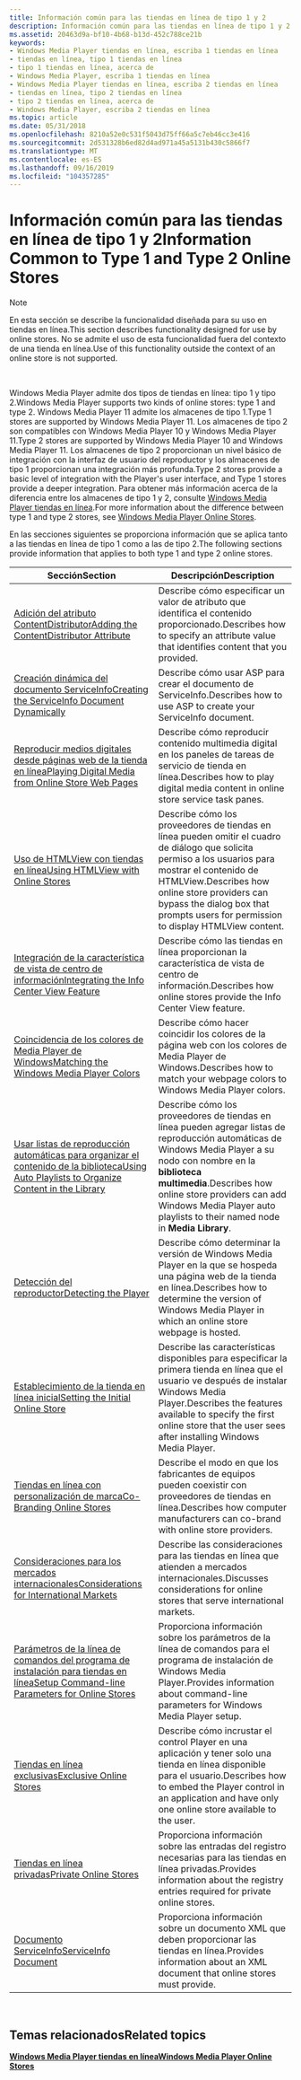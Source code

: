 ```yaml
---
title: Información común para las tiendas en línea de tipo 1 y 2
description: Información común para las tiendas en línea de tipo 1 y 2
ms.assetid: 20463d9a-bf10-4b68-b13d-452c788ce21b
keywords:
- Windows Media Player tiendas en línea, escriba 1 tiendas en línea
- tiendas en línea, tipo 1 tiendas en línea
- tipo 1 tiendas en línea, acerca de
- Windows Media Player, escriba 1 tiendas en línea
- Windows Media Player tiendas en línea, escriba 2 tiendas en línea
- tiendas en línea, tipo 2 tiendas en línea
- tipo 2 tiendas en línea, acerca de
- Windows Media Player, escriba 2 tiendas en línea
ms.topic: article
ms.date: 05/31/2018
ms.openlocfilehash: 8210a52e0c531f5043d75ff66a5c7eb46cc3e416
ms.sourcegitcommit: 2d531328b6ed82d4ad971a45a5131b430c5866f7
ms.translationtype: MT
ms.contentlocale: es-ES
ms.lasthandoff: 09/16/2019
ms.locfileid: "104357285"
---
```

# <a name="information-common-to-type-1-and-type-2-online-stores"></a><span data-ttu-id="836c1-111">Información común para las tiendas en línea de tipo 1 y 2</span><span class="sxs-lookup"><span data-stu-id="836c1-111">Information Common to Type 1 and Type 2 Online Stores</span></span>

> [!Note]  
> <span data-ttu-id="836c1-112">En esta sección se describe la funcionalidad diseñada para su uso en tiendas en línea.</span><span class="sxs-lookup"><span data-stu-id="836c1-112">This section describes functionality designed for use by online stores.</span></span> <span data-ttu-id="836c1-113">No se admite el uso de esta funcionalidad fuera del contexto de una tienda en línea.</span><span class="sxs-lookup"><span data-stu-id="836c1-113">Use of this functionality outside the context of an online store is not supported.</span></span>

 

<span data-ttu-id="836c1-114">Windows Media Player admite dos tipos de tiendas en línea: tipo 1 y tipo 2.</span><span class="sxs-lookup"><span data-stu-id="836c1-114">Windows Media Player supports two kinds of online stores: type 1 and type 2.</span></span> <span data-ttu-id="836c1-115">Windows Media Player 11 admite los almacenes de tipo 1.</span><span class="sxs-lookup"><span data-stu-id="836c1-115">Type 1 stores are supported by Windows Media Player 11.</span></span> <span data-ttu-id="836c1-116">Los almacenes de tipo 2 son compatibles con Windows Media Player 10 y Windows Media Player 11.</span><span class="sxs-lookup"><span data-stu-id="836c1-116">Type 2 stores are supported by Windows Media Player 10 and Windows Media Player 11.</span></span> <span data-ttu-id="836c1-117">Los almacenes de tipo 2 proporcionan un nivel básico de integración con la interfaz de usuario del reproductor y los almacenes de tipo 1 proporcionan una integración más profunda.</span><span class="sxs-lookup"><span data-stu-id="836c1-117">Type 2 stores provide a basic level of integration with the Player's user interface, and Type 1 stores provide a deeper integration.</span></span> <span data-ttu-id="836c1-118">Para obtener más información acerca de la diferencia entre los almacenes de tipo 1 y 2, consulte [Windows Media Player tiendas en línea](windows-media-player-online-stores.md).</span><span class="sxs-lookup"><span data-stu-id="836c1-118">For more information about the difference between type 1 and type 2 stores, see [Windows Media Player Online Stores](windows-media-player-online-stores.md).</span></span>

<span data-ttu-id="836c1-119">En las secciones siguientes se proporciona información que se aplica tanto a las tiendas en línea de tipo 1 como a las de tipo 2.</span><span class="sxs-lookup"><span data-stu-id="836c1-119">The following sections provide information that applies to both type 1 and type 2 online stores.</span></span>



| <span data-ttu-id="836c1-120">Sección</span><span class="sxs-lookup"><span data-stu-id="836c1-120">Section</span></span>                                                                                                                | <span data-ttu-id="836c1-121">Descripción</span><span class="sxs-lookup"><span data-stu-id="836c1-121">Description</span></span>                                                                                                                   |
|------------------------------------------------------------------------------------------------------------------------|-------------------------------------------------------------------------------------------------------------------------------|
| [<span data-ttu-id="836c1-122">Adición del atributo ContentDistributor</span><span class="sxs-lookup"><span data-stu-id="836c1-122">Adding the ContentDistributor Attribute</span></span>](adding-the-contentdistributor-attribute.md)                                 | <span data-ttu-id="836c1-123">Describe cómo especificar un valor de atributo que identifica el contenido proporcionado.</span><span class="sxs-lookup"><span data-stu-id="836c1-123">Describes how to specify an attribute value that identifies content that you provided.</span></span>                                        |
| [<span data-ttu-id="836c1-124">Creación dinámica del documento ServiceInfo</span><span class="sxs-lookup"><span data-stu-id="836c1-124">Creating the ServiceInfo Document Dynamically</span></span>](creating-the-serviceinfo-document-dynamically.md)                     | <span data-ttu-id="836c1-125">Describe cómo usar ASP para crear el documento de ServiceInfo.</span><span class="sxs-lookup"><span data-stu-id="836c1-125">Describes how to use ASP to create your ServiceInfo document.</span></span>                                                                 |
| [<span data-ttu-id="836c1-126">Reproducir medios digitales desde páginas web de la tienda en línea</span><span class="sxs-lookup"><span data-stu-id="836c1-126">Playing Digital Media from Online Store Web Pages</span></span>](playing-digital-media-from-online-store-web-pages.md)             | <span data-ttu-id="836c1-127">Describe cómo reproducir contenido multimedia digital en los paneles de tareas de servicio de tienda en línea.</span><span class="sxs-lookup"><span data-stu-id="836c1-127">Describes how to play digital media content in online store service task panes.</span></span>                                               |
| [<span data-ttu-id="836c1-128">Uso de HTMLView con tiendas en línea</span><span class="sxs-lookup"><span data-stu-id="836c1-128">Using HTMLView with Online Stores</span></span>](using-htmlview-with-online-stores.md)                                             | <span data-ttu-id="836c1-129">Describe cómo los proveedores de tiendas en línea pueden omitir el cuadro de diálogo que solicita permiso a los usuarios para mostrar el contenido de HTMLView.</span><span class="sxs-lookup"><span data-stu-id="836c1-129">Describes how online store providers can bypass the dialog box that prompts users for permission to display HTMLView content.</span></span> |
| [<span data-ttu-id="836c1-130">Integración de la característica de vista de centro de información</span><span class="sxs-lookup"><span data-stu-id="836c1-130">Integrating the Info Center View Feature</span></span>](integrating-the-info-center-view-feature.md)                               | <span data-ttu-id="836c1-131">Describe cómo las tiendas en línea proporcionan la característica de vista de centro de información.</span><span class="sxs-lookup"><span data-stu-id="836c1-131">Describes how online stores provide the Info Center View feature.</span></span>                                                             |
| [<span data-ttu-id="836c1-132">Coincidencia de los colores de Media Player de Windows</span><span class="sxs-lookup"><span data-stu-id="836c1-132">Matching the Windows Media Player Colors</span></span>](matching-the-windows-media-player-colors.md)                               | <span data-ttu-id="836c1-133">Describe cómo hacer coincidir los colores de la página web con los colores de Media Player de Windows.</span><span class="sxs-lookup"><span data-stu-id="836c1-133">Describes how to match your webpage colors to Windows Media Player colors.</span></span>                                                    |
| [<span data-ttu-id="836c1-134">Usar listas de reproducción automáticas para organizar el contenido de la biblioteca</span><span class="sxs-lookup"><span data-stu-id="836c1-134">Using Auto Playlists to Organize Content in the Library</span></span>](using-auto-playlists-to-organize-content-in-the-library.md) | <span data-ttu-id="836c1-135">Describe cómo los proveedores de tiendas en línea pueden agregar listas de reproducción automáticas de Windows Media Player a su nodo con nombre en la **biblioteca multimedia**.</span><span class="sxs-lookup"><span data-stu-id="836c1-135">Describes how online store providers can add Windows Media Player auto playlists to their named node in **Media Library**.</span></span>    |
| [<span data-ttu-id="836c1-136">Detección del reproductor</span><span class="sxs-lookup"><span data-stu-id="836c1-136">Detecting the Player</span></span>](detecting-the-player.md)                                                                       | <span data-ttu-id="836c1-137">Describe cómo determinar la versión de Windows Media Player en la que se hospeda una página web de la tienda en línea.</span><span class="sxs-lookup"><span data-stu-id="836c1-137">Describes how to determine the version of Windows Media Player in which an online store webpage is hosted.</span></span>                    |
| [<span data-ttu-id="836c1-138">Establecimiento de la tienda en línea inicial</span><span class="sxs-lookup"><span data-stu-id="836c1-138">Setting the Initial Online Store</span></span>](setting-the-initial-online-store.md)                                               | <span data-ttu-id="836c1-139">Describe las características disponibles para especificar la primera tienda en línea que el usuario ve después de instalar Windows Media Player.</span><span class="sxs-lookup"><span data-stu-id="836c1-139">Describes the features available to specify the first online store that the user sees after installing Windows Media Player.</span></span>  |
| [<span data-ttu-id="836c1-140">Tiendas en línea con personalización de marca</span><span class="sxs-lookup"><span data-stu-id="836c1-140">Co-Branding Online Stores</span></span>](co-branding-online-stores.md)                                                             | <span data-ttu-id="836c1-141">Describe el modo en que los fabricantes de equipos pueden coexistir con proveedores de tiendas en línea.</span><span class="sxs-lookup"><span data-stu-id="836c1-141">Describes how computer manufacturers can co-brand with online store providers.</span></span>                                                |
| [<span data-ttu-id="836c1-142">Consideraciones para los mercados internacionales</span><span class="sxs-lookup"><span data-stu-id="836c1-142">Considerations for International Markets</span></span>](considerations-for-international-markets.md)                               | <span data-ttu-id="836c1-143">Describe las consideraciones para las tiendas en línea que atienden a mercados internacionales.</span><span class="sxs-lookup"><span data-stu-id="836c1-143">Discusses considerations for online stores that serve international markets.</span></span>                                                  |
| [<span data-ttu-id="836c1-144">Parámetros de la línea de comandos del programa de instalación para tiendas en línea</span><span class="sxs-lookup"><span data-stu-id="836c1-144">Setup Command-line Parameters for Online Stores</span></span>](setup-command-line-parameters-for-online-stores.md)                 | <span data-ttu-id="836c1-145">Proporciona información sobre los parámetros de la línea de comandos para el programa de instalación de Windows Media Player.</span><span class="sxs-lookup"><span data-stu-id="836c1-145">Provides information about command-line parameters for Windows Media Player setup.</span></span>                                            |
| [<span data-ttu-id="836c1-146">Tiendas en línea exclusivas</span><span class="sxs-lookup"><span data-stu-id="836c1-146">Exclusive Online Stores</span></span>](exclusive-online-stores.md)                                                                 | <span data-ttu-id="836c1-147">Describe cómo incrustar el control Player en una aplicación y tener solo una tienda en línea disponible para el usuario.</span><span class="sxs-lookup"><span data-stu-id="836c1-147">Describes how to embed the Player control in an application and have only one online store available to the user.</span></span>             |
| [<span data-ttu-id="836c1-148">Tiendas en línea privadas</span><span class="sxs-lookup"><span data-stu-id="836c1-148">Private Online Stores</span></span>](private-online-stores.md)                                                                     | <span data-ttu-id="836c1-149">Proporciona información sobre las entradas del registro necesarias para las tiendas en línea privadas.</span><span class="sxs-lookup"><span data-stu-id="836c1-149">Provides information about the registry entries required for private online stores.</span></span>                                           |
| [<span data-ttu-id="836c1-150">Documento ServiceInfo</span><span class="sxs-lookup"><span data-stu-id="836c1-150">ServiceInfo Document</span></span>](serviceinfo-document.md)                                                                       | <span data-ttu-id="836c1-151">Proporciona información sobre un documento XML que deben proporcionar las tiendas en línea.</span><span class="sxs-lookup"><span data-stu-id="836c1-151">Provides information about an XML document that online stores must provide.</span></span>                                                   |



 

## <a name="related-topics"></a><span data-ttu-id="836c1-152">Temas relacionados</span><span class="sxs-lookup"><span data-stu-id="836c1-152">Related topics</span></span>

<dl> <dt>

[<span data-ttu-id="836c1-153">**Windows Media Player tiendas en línea**</span><span class="sxs-lookup"><span data-stu-id="836c1-153">**Windows Media Player Online Stores**</span></span>](windows-media-player-online-stores.md)
</dt> </dl>

 

 




